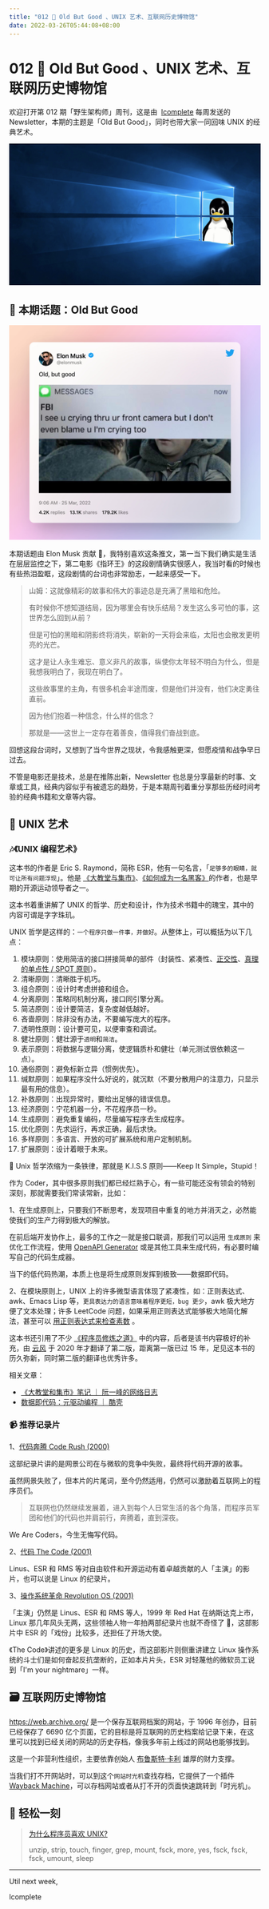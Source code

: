 ```yaml
---
title: "012 📸 Old But Good 、UNIX 艺术、互联网历史博物馆"
date: 2022-03-26T05:44:08+08:00
---
```


# 012 📸 Old But Good 、UNIX 艺术、互联网历史博物馆

欢迎打开第 012 期「野生架构师」周刊，这是由  [lcomplete](https://twitter.com/lcomplete_wild) 每周发送的 Newsletter，本期的主题是「Old But Good」，同时也带大家一同回味 UNIX 的经典艺术。

![cover](./012/linux.jpeg)

## 📝 本期话题：Old But Good

![tweet by elon musk](./012/elon_obg.jpeg)

本期话题由 Elon Musk 贡献 🤣，我特别喜欢这条推文，第一当下我们确实是生活在层层监控之下，第二电影《指环王》的这段剧情确实很感人，我当时看的时候也有些热泪盈眶，这段剧情的台词也非常励志，一起来感受一下。

> 山姆：这就像精彩的故事和伟大的事迹总是充满了黑暗和危险。
>
> 有时候你不想知道结局，因为哪里会有快乐结局？发生这么多可怕的事，这世界怎么回到从前？
>
> 但是可怕的黑暗和阴影终将消失，崭新的一天将会来临，太阳也会散发更明亮的光芒。
>
> 这才是让人永生难忘、意义非凡的故事，纵使你太年轻不明白为什么，但是我想我明白了，我现在明白了。
>
> 这些故事里的主角，有很多机会半途而废，但是他们并没有，他们决定勇往直前。
>
> 因为他们抱着一种信念，什么样的信念？
>
> 那就是——这世上一定存在着善良，值得我们奋战到底。

回想这段台词时，又想到了当今世界之现状，令我感触更深，但愿疫情和战争早日过去。

不管是电影还是技术，总是在推陈出新，Newsletter 也总是分享最新的时事、文章或工具，经典内容似乎有被遗忘的趋势，于是本期周刊着重分享那些历经时间考验的经典书籍和文章等内容。

## 🎼 UNIX 艺术

### 🎶《UNIX 编程艺术》

这本书的作者是 Eric S. Raymond，简称 ESR，他有一句名言，「`足够多的眼睛，就可让所有问题浮现`」。他是 [《大教堂与集市》](https://m.douban.com/book/subject/25881855/)、[《如何成为一名黑客》](https://translations.readthedocs.io/en/latest/hacker_howto.html)的作者，也是早期的开源运动领导者之一。

这本书着重讲解了 UNIX 的哲学、历史和设计，作为技术书籍中的瑰宝，其中的内容可谓是字字珠玑。

UNIX 哲学是这样的：`一个程序只做一件事，并做好`。从整体上，可以概括为以下几点：

1. 模块原则：使用简洁的接口拼接简单的部件（封装性、紧凑性、[正交性](https://xie.infoq.cn/article/aa02e2aae865239b69312622e)、[真理的单点性 / SPOT 原则](https://en.wikipedia.org/wiki/Single_source_of_truth)）。
2. 清晰原则：清晰胜于机巧。
3. 组合原则：设计时考虑拼接和组合。
4. 分离原则：策略同机制分离，接口同引擎分离。
5. 简洁原则：设计要简洁，复杂度越低越好。
6. 吝啬原则：除非没有办法，不要编写庞大的程序。
7. 透明性原则：设计要可见，以便审查和调试。
8. 健壮原则：健壮源于`透明`和`简洁`。
9. 表示原则：将数据与逻辑分离，使逻辑质朴和健壮（单元测试很依赖这一点）。
10. 通俗原则：避免标新立异（惯例优先）。
11. 缄默原则：如果程序没什么好说的，就沉默（不要分散用户的注意力，只显示最有用的信息）。
12. 补救原则：出现异常时，要给出足够的错误信息。
13. 经济原则：宁花机器一分，不花程序员一秒。
14. 生成原则：避免重复编码，尽量编写程序去生成程序。
15. 优化原则：先求运行，再求正确，最后求快。
16. 多样原则：多语言、开放的可扩展系统和用户定制机制。
17. 扩展原则：设计着眼于未来。

🎵 Unix 哲学浓缩为一条铁律，那就是 K.I.S.S 原则——Keep It Simple，Stupid！

作为 Coder，其中很多原则我们都已经烂熟于心，有一些可能还没有领会的特别深刻，那就需要我们常读常新，比如：

1、在生成原则上，只要我们不断思考，发现项目中重复的地方并消灭之，必然能使我们的生产力得到极大的解放。

在前后端开发协作上，最多的工作之一就是接口联调，那我们可以运用 `生成原则` 来优化工作流程，使用 [OpenAPI Generator](https://github.com/OpenAPITools/openapi-generator) 或是其他工具来生成代码，有必要时编写自己的代码生成器。

当下的低代码热潮，本质上也是将生成原则发挥到极致——数据即代码。

2、在模块原则上，UNIX 上的许多微型语言体现了紧凑性，如：正则表达式、awk、Emacs Lisp 等，`更具表达力的语言意味着程序更短，bug 更少`，awk 极大地方便了文本处理；许多 LeetCode 问题，如果采用正则表达式能够极大地简化解法，甚至可以 [用正则表达式来检查素数](https://coolshell.cn/articles/2704.html) 。

这本书还引用了不少 [《程序员修炼之道》](https://book.douban.com/subject/35006892/) 中的内容，后者是该书内容极好的补充，由 [云风](https://blog.codingnow.com/) 于 2020 年才翻译了第二版，距离第一版已过 15 年，足见这本书的历久弥新，同时第二版的翻译也优秀许多。

相关文章：

- [《大教堂和集市》笔记 ｜ 阮一峰的网络日志](http://www.ruanyifeng.com/blog/2008/02/notes_on_the_cathedral_and_the_bazaar.html)
- [数据即代码：元驱动编程 ｜ 酷壳](https://coolshell.cn/articles/10337.html)

### 📹 推荐记录片

1、[代码奔腾 Code Rush (2000)](https://www.bilibili.com/video/BV1rx411E7oW)

这部纪录片讲的是网景公司在与微软的竞争中失败，最终将代码开源的故事。

虽然网景失败了，但本片的片尾词，至今仍然适用，仍然可以激励着互联网上的程序员们。

> 互联网也仍然继续发展着，进入到每个人日常生活的各个角落，而程序员军团和他们的代码也并肩前行，奔腾着，直到深夜。

We Are Coders，今生无悔写代码。

2、[代码 The Code (2001)](https://www.bilibili.com/video/BV1us411z7X4)

Linus、ESR 和 RMS 等对自由软件和开源运动有着卓越贡献的人「主演」的影片，也可以说是 Linux 的纪录片。

3、[操作系统革命 Revolution OS (2001)](https://www.bilibili.com/video/BV1iC4y187nT)

「主演」仍然是 Linus、ESR 和 RMS 等人，1999 年 Red Hat 在纳斯达克上市，Linux 那几年风头无两，这些领袖人物一年拍两部纪录片也就不奇怪了 🤣，这部影片中 ESR 的「戏份」比较多，还担任了开场大使。

《The Code》讲述的更多是 Linux 的历史，而这部影片则侧重讲建立 Linux 操作系统的斗士们是如何奋起反抗垄断的，正如本片片头，ESR 对轻蔑他的微软员工说到「I'm your nightmare」一样。

## 🗃 互联网历史博物馆

<https://web.archive.org/> 是一个保存互联网档案的网站，于 1996 年创办，目前已经保存了 6690 亿个页面，它的目标是将互联网的历史档案给记录下来，在这里可以找到已经关闭的网站的历史存档，像我多年前上线过的网站也能够找到。

这是一个非营利性组织，主要依靠创始人 [布鲁斯特·卡利](https://zh.wikipedia.org/wiki/%E5%B8%83%E9%AD%AF%E6%96%AF%E7%89%B9%C2%B7%E5%8D%A1%E5%88%A9) 雄厚的财力支撑。

当我们打不开网站时，可以到这个`网站时光机`查找存档，它提供了一个插件 [Wayback Machine](https://chrome.google.com/webstore/detail/wayback-machine/fpnmgdkabkmnadcjpehmlllkndpkmiak?utm_source=chrome-ntp-icon)，可以存档网站或者从打不开的页面快速跳转到「时光机」。

## 🤣 轻松一刻

> [为什么程序员喜欢 UNIX?](https://coolshell.cn/articles/1941.html#%E4%B8%BA%E4%BB%80%E4%B9%88%E7%A8%8B%E5%BA%8F%E5%91%98%E5%96%9C%E6%AC%A2UNIX)
> 
> unzip, strip, touch, finger, grep, mount, fsck, more, yes, fsck, fsck, fsck, umount, sleep

---

Util next week,

lcomplete